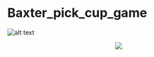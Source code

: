 # Baxter_pick_cup_game

![alt text](https://github.com/zhouyuan7/Baxter-project-3/blob/master/source/3cups.png)

<p align="center">
<img src="https://github.com/zhouyuan7/Baxter_pick_cup_game/blob/master/pick_cup.gif"/>
</p>
